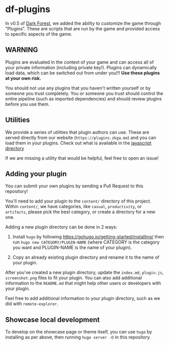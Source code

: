 # df-plugins

In v0.5 of [Dark Forest](https://zkga.me/), we added the ability to customize the game through "Plugins". These are scripts that are run by the game and provided access to specific aspects of the game.

## WARNING

Plugins are evaluated in the context of your game and can access all of your private information (including private key!). Plugins can dynamically load data, which can be switched out from under you!!! __Use these plugins at your own risk.__

You should not use any plugins that you haven't written yourself or by someone you trust completely. You or someone you trust should control the entire pipeline (such as imported dependencies) and should review plugins before you use them.

## Utilities

We provide a series of utilities that plugin authors can use. These are served directly from our website (`https://plugins.zkga.me`) and you can load them in your plugins. Check out what is available in the [javascript directory](javascript/)

If we are missing a utility that would be helpful, feel free to open an issue!

## Adding your plugin

You can submit your own plugins by sending a Pull Request to this repository!

You'll need to add your plugin to the `content/` directory of this project. Within `content/`, we have categories, like `casual`, `productivity`, or `artifacts`, please pick the best category, or create a directory for a new one.

Adding a new plugin directory can be done in 2 ways:

1. Install `hugo` by following https://gohugo.io/getting-started/installing/ then run `hugo new CATEGORY/PLUGIN-NAME` (where CATEGORY is the category you want and PLUGIN-NAME is the name of your plugin).

2. Copy an already existing plugin directory and rename it to the name of your plugin.

After you've created a new plugin directory, update the `index.md`, `plugin.js`, `screenshot.png` files to fit your plugin. You can also add additional information to the `README.md` that might help other users or developers with your plugin.

Feel free to add additional information to your plugin directory, such as we did with `remote-explorer`.

## Showcase local development

To develop on the showcase page or theme itself, you can use `hugo` by installing as per above, then running `hugo server -D` in this repository.
